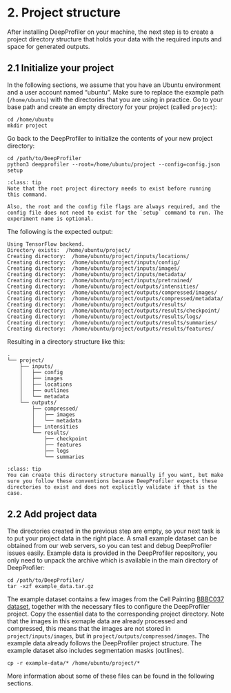 # 2. Project structure

After installing DeepProfiler on your machine, the next step is to create a project directory structure that holds your data with the required inputs and space for generated outputs.


## **2.1 Initialize your project**

In the following sections, we assume that you have an Ubuntu environment and a user account named “ubuntu”. Make sure to replace the example path (`/home/ubuntu`) with the directories that you are using in practice. Go to your base path and create an empty directory for your project (called `project`):


```
cd /home/ubuntu
mkdir project
```


Go back to the DeepProfiler to initialize the contents of your new project directory:


```
cd /path/to/DeepProfiler
python3 deepprofiler --root=/home/ubuntu/project --config=config.json setup
```

```{admonition} Note
:class: tip
Note that the root project directory needs to exist before running this command.

Also, the root and the config file flags are always required, and the config file does not need to exist for the `setup` command to run. The experiment name is optional.
```


The following is the expected output:


```
Using TensorFlow backend.
Directory exists:  /home/ubuntu/project/
Creating directory:  /home/ubuntu/project/inputs/locations/
Creating directory:  /home/ubuntu/project/inputs/config/
Creating directory:  /home/ubuntu/project/inputs/images/
Creating directory:  /home/ubuntu/project/inputs/metadata/
Creating directory:  /home/ubuntu/project/inputs/pretrained/
Creating directory:  /home/ubuntu/project/outputs/intensities/
Creating directory:  /home/ubuntu/project/outputs/compressed/images/
Creating directory:  /home/ubuntu/project/outputs/compressed/metadata/
Creating directory:  /home/ubuntu/project/outputs/results/
Creating directory:  /home/ubuntu/project/outputs/results/checkpoint/
Creating directory:  /home/ubuntu/project/outputs/results/logs/
Creating directory:  /home/ubuntu/project/outputs/results/summaries/
Creating directory:  /home/ubuntu/project/outputs/results/features/
```


Resulting in a directory structure like this:
```
.
└── project/
    ├── inputs/
    │   ├── config
    │   ├── images
    │   ├── locations
    │   ├── outlines
    │   └── metadata
    └── outputs/
        ├── compressed/
        │   ├── images
        │   └── metadata
        ├── intensities
        └── results/
            ├── checkpoint
            ├── features
            ├── logs
            └── summaries
 ```

```{admonition} Note
:class: tip
You can create this directory structure manually if you want, but make sure you follow these conventions because DeepProfiler expects these directories to exist and does not explicitly validate if that is the case.
```



## **2.2 Add project data**

The directories created in the previous step are empty, so your next task is to put your project data in the right place. A small example dataset can be obtained from our web servers, so you can test and debug DeepProfiler issues easily. Example data is provided in the DeepProfiler repository, you only need to unpack the archive which is available in the main directory of DeepProfiler:

```
cd /path/to/DeepProfiler/
tar -xzf example_data.tar.gz
```

The example dataset contains a few images from the Cell Painting [BBBC037 dataset](https://bbbc.broadinstitute.org/BBBC037), together with the necessary files to configure the DeepProfiler project. Copy the essential data to the corresponding project directory. Note that the images in this exmaple data are already processed and compressed, this means that the images are not stored in `project/inputs/images`, but in `project/outputs/compressed/images`. The example data already follows the DeepProfiler project structure. The example dataset also includes segmentation masks (outlines).

```
cp -r example-data/* /home/ubuntu/project/*
```

More information about some of these files can be found in the following sections.
